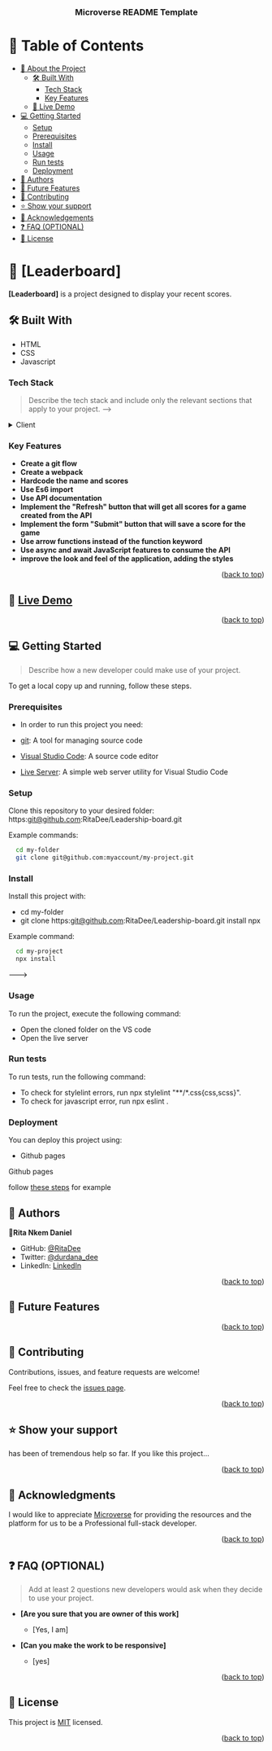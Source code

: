 <a name="readme-top"></a>

<!--
HOW TO USE:
This is an example of how you may give instructions on setting up your project locally.

Modify this file to match your project and remove sections that don't apply.

REQUIRED SECTIONS:
- Table of Contents
- About the Project
  - Built With
  - Live Demo
- Getting Started
- Authors
- Future Features
- Contributing
- Show your support
- Acknowledgements
- License

OPTIONAL SECTIONS:
- FAQ

After you're finished please remove all the comments and instructions!
-->

<div align="center">

  <h3><b>Microverse README Template</b></h3>

</div>

<!-- TABLE OF CONTENTS -->

# 📗 Table of Contents

- [📖 About the Project](#about-project)
  - [🛠 Built With](#built-with)
    - [Tech Stack](#tech-stack)
    - [Key Features](#key-features)
  - [🚀 Live Demo](#live-demo)
- [💻 Getting Started](#getting-started)
  - [Setup](#setup)
  - [Prerequisites](#prerequisites)
  - [Install](#install)
  - [Usage](#usage)
  - [Run tests](#run-tests)
  - [Deployment](#triangular_flag_on_post-deployment)
- [👥 Authors](#authors)
- [🔭 Future Features](#future-features)
- [🤝 Contributing](#contributing)
- [⭐️ Show your support](#support)
- [🙏 Acknowledgements](#acknowledgements)
- [❓ FAQ (OPTIONAL)](#faq)
- [📝 License](#license)

<!-- PROJECT DESCRIPTION -->

# 📖 [Leaderboard] <a name="about-project"></a>

**[Leaderboard]** is a project designed to display your recent scores.


## 🛠 Built With <a name="built-with"></a>
- HTML
- CSS
- Javascript

### Tech Stack <a name="tech-stack"></a>

> Describe the tech stack and include only the relevant sections that apply to your project. -->

 <details>
  <summary>Client</summary>
  <ul>
    <li><a href="#">Index.html</a></li>
        <li><a href="#">main.js</a></li>
            <li><a href="#">Style.css</a></li>


  </ul>
</details> 

<!-- Features -->

### Key Features <a name="key-features"></a>


- **Create a git flow**
- **Create a webpack**
- **Hardcode the name and scores**
- **Use Es6 import**
- **Use API documentation**
- **Implement the "Refresh" button that will get all scores for a game created from the API**
- **Implement the form "Submit" button that will save a score for the game**
- **Use arrow functions instead of the function keyword**
- **Use async and await JavaScript features to consume the API**
- **improve the look and feel of the application, adding the styles**

<p align="right">(<a href="#readme-top">back to top</a>)</p>

<!-- LIVE DEMO -->

## 🚀 <a name="live-demo" href="https://ritadee.github.io/Leader-board/dist">Live Demo</a>

<!-- > Add a link to your deployed project. -->

<!-- - [Live Demo Link](https://ritadee.github.io/Leader-board/) -->

<p align="right">(<a href="#readme-top">back to top</a>)</p>

<!-- GETTING STARTED -->

## 💻 Getting Started <a name="getting-started"></a>

> Describe how a new developer could make use of your project.

To get a local copy up and running, follow these steps.

### Prerequisites

- In order to run this project you need:

- [git](https://git-scm.com/downloads): A tool for managing source code
- [Visual Studio Code](https://code.visualstudio.com/): A source code editor
- [Live Server](https://marketplace.visualstudio.com/items?itemName=ritwickdey.LiveServer): A simple web server utility for Visual Studio Code
<!--
Example command:

```sh
 gem install rails
```
 -->

### Setup

Clone this repository to your desired folder:
https:git@github.com:RitaDee/Leadership-board.git


Example commands:

```sh
  cd my-folder
  git clone git@github.com:myaccount/my-project.git
```

### Install

Install this project with:
- cd my-folder
-  git clone https:git@github.com:RitaDee/Leadership-board.git
install npx

Example command:

```sh
  cd my-project
  npx install
```
--->

### Usage

To run the project, execute the following command:
- Open the cloned folder on the VS code
- Open the live server


<!--
Example command:

```sh
  rails server
```
--->

### Run tests

To run tests, run the following command:
- To check for stylelint errors, run npx stylelint "**/*.css{css,scss}".
- To check for javascript error, run npx eslint .

<!--
Example command:

```sh
  bin/rails test test/models/article_test.rb
```
--->

### Deployment

You can deploy this project using:
- Github pages

Github pages

<p>follow <a href="https://www.w3schools.com/git/git_remote_pages.asp?remote=github">these steps</a> for example</p>
<!--
Example:

```sh

```
 -->

<p align="right">(<a href="#readme-top">back to top</a>)</p>

<!-- AUTHORS -->

## 👥 Authors <a name="authors"></a>

 👤**Rita Nkem Daniel**

- GitHub: [@RitaDee](https://github.com/RitaDee)
- Twitter: [@durdana_dee](https:https://twitter.com/durdana_dee)
- LinkedIn: [LinkedIn](https:https://www.linkedin.com/in/rita-daniel/)


<p align="right">(<a href="#readme-top">back to top</a>)</p>

<!-- FUTURE FEATURES -->

## 🔭 Future Features <a name="future-features"></a>


<p align="right">(<a href="#readme-top">back to top</a>)</p>

<!-- CONTRIBUTING -->

## 🤝 Contributing <a name="contributing"></a>

Contributions, issues, and feature requests are welcome!

Feel free to check the [issues page](../../issues/).

<p align="right">(<a href="#readme-top">back to top</a>)</p>

<!-- SUPPORT -->

## ⭐️ Show your support <a name="support"></a>

[]() has been of tremendous help so far.
If you like this project...

<p align="right">(<a href="#readme-top">back to top</a>)</p>

<!-- ACKNOWLEDGEMENTS -->

## 🙏 Acknowledgments <a name="acknowledgements"></a>

I would like to appreciate [Microverse](https://www.microverse.org/) for providing the resources and the platform for us to be a Professional full-stack developer.

<p align="right">(<a href="#readme-top">back to top</a>)</p>

<!-- FAQ (optional) -->

## ❓ FAQ (OPTIONAL) <a name="faq"></a>

> Add at least 2 questions new developers would ask when they decide to use your project.

- **[Are you sure that you are owner of this work]**

  - [Yes, I am]

- **[Can you make the work to be responsive]**

  - [yes]


<p align="right">(<a href="#readme-top">back to top</a>)</p>

<!-- LICENSE -->

## 📝 License <a name="license"></a>

This project is [MIT](MIT.md) licensed.

<p align="right">(<a href="#readme-top">back to top</a>)</p>
